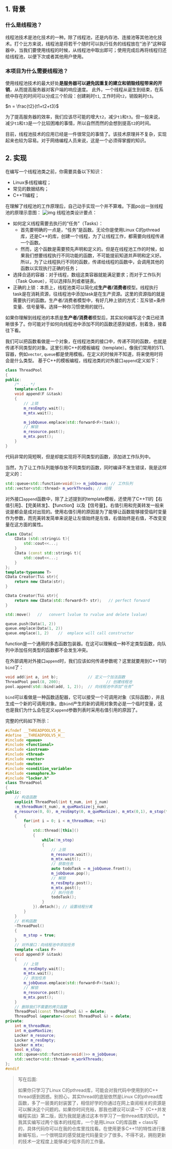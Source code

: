 
## 1. 背景

### 什么是线程池？

线程池技术是池化技术的一种。除了线程池，还是内存池、连接池等其他池化技术。打个比方来说，线程池是将若干个随时可以执行任务的线程放在“池子”这种容器中，当我们要使用线程的时候，从线程池中取出即可；使用完成后再将线程归还给线程池，以便下次或者其他用户使用。

### 本项目为什么需要线程池？

使用线程池技术的最大好处**是服务器可以避免因重复的建立和销毁线程带来的开销**，从而提高服务器对客户端的响应速度。
此外，一个线程从诞生到结束，在系统中存在的时间可以分成三个阶段：创建耗时`t1`, 工作时间`t2`，销毁耗时`t3`。

$n = \frac{t2}{t1+t2+t3}$

为了提高服务器的效率，我们应该尽可能的增大`t2`，减少`t1`和`t3`。但一般来说，减少`t1`和`t3`是一个比较困难的事情，所以自然而然的会想到提高`t2`的时间。

目前，线程池技术的应用已经是一件很常见的事情了。该技术原理并不复杂，实现起来也较为容易。对于网络编程人员来说，这是一个必须得掌握的知识。

## 2. 实现

在编写一个线程池类之前，你需要具备以下知识：

- Linux多线程编程；
- 常见的数据结构；
- C++11编程；

在理解了线程池的工作原理后，自己动手实现一个并不算难。下面po出一张线程池的原理示意图：
![img](https://img-blog.csdnimg.cn/img_convert/94718fbbae87e2697c1420e8c1ca28b5.png)
线程池类设计要点：

- 如何定义线程需要去执行的“任务”（Tasks）：
  - 首先要明确的一点是，“任务”是函数。无论你是使用Linux C的pthread库，还是C++的<thread>库，创建一个线程，为了让线程工作，都需要向线程传递一个函数。
  - 然而，这个函数是需要预先声明和定义的。但是在线程池工作的时候，如果我们想要线程执行不同功能的函数，不可能提前知道并声明和定义好。所以，为了让线程执行不同的函数，传递给线程的函数中，会调用其他的函数以实现执行正确的任务；
- 选择合适的容器：对于线程，数组这类容器就能满足要求；而对于工作队列（Task Queue），可以选择队列或者链表。
- 正确的上锁：本质上，线程池类可以简化成**生产者/消费者**模型。线程执行task是在消耗资源，往线程池中添加task是在生产资源。这里的资源指的就是需要执行的函数。生产者/消费者模型中，有好几种上锁的方式：互斥锁+条件变量、信号量等。选择一种你习惯使用的就行。

如果你理解到线程池的本质是**生产者/消费者**模型后，其实如何编写这个类已经清晰很多了。你可能对于如何向线程池中添加不同的函数还感到疑惑，别着急，接着往下看。

我们可以把函数看做是一个对象，在线程池类的接口中，传递不同的函数，也就是传递不同类型的对象。这里引用C++的模板编程（template）。像我们常用的STL容器，例如`vector`, `queue`都是使用模板。在定义的时候并不知道，将来使用时将会是什么类型。
基于C++的模板编程，线程池类的对外接口`append`定义如下：

```cpp
class ThreadPool
{
public:
    /* ... */ 
    template<class F>
    void append(F &&task)
    {
        // 上锁
        m_resEmpty.wait();
        m_mtx.wait();

        m_jobQueue.emplace(std::forward<F>(task));
        // 解锁
        m_resource.post();
        m_mtx.post();
    }
}
```

代码非常的简短啊，但是却能实现将不同类型的函数，添加进工作队列中。

当然，为了让工作队列能够存放不同类型的函数，同时编译不发生错误，我是这样定义的：

```cpp
std::queue<std::function<void()>> m_jobQueue; // 工作队列
std::vector<std::thread> m_workThreads; // 线程
```

对外接口`append`函数中，除了上述提到的template模板，还使用了C++11的【右值引用】、【完美转发】、【function】以及【信号量】。右值引用和完美转发一般来说是都会是成对出现的。使用右值引用的原因是为了能够让函数能够接受临时变量作为参数，而完美转发简单来说是让左值始终是左值，右值始终是右值，不改变变量在这方面的属性。
```c++
class CData{
    CData (std::string&& t){
        std::cout<<...;
    }
    CData (const std::string& t){
        std::cout<<...;
    }
};
template<typename T>
CData Creator(T&& str){
    return new CData(str);
}

CData Creator(T&& str){
    return new CData(std::forward<T> str);   // perfect forward 
}

std::move()   //   convert lvalue to rvalue and delete lvalue) 

queue.push(Data(1, 2))
queue.emplace(Data(1, 2))  
queue.emplace(1, 2)    //  emplace will call constructor
```
function是一个通用的多态函数包装器。在这可以理解成一种不定类型函数，向队列中添加任何类型的函数都不会发生冲突。

在外部调用对外接口`append`时，我们应该如何传递参数呢？这里就要用到C++11的`bind`了：

```cpp
void add(int a, int b); 			// 定义一个加法函数
ThreadPool pool(8, 200); 					// 创建线程池
pool.append(std::bind(add, 1, 2)); 	// 向线程池中添加“任务”
```

`bind`可以看做是一种函数适配器，它可以接受一个可调用对象（实际函数），并且生成一个新的可调用对象。由`bind`产生的新的调用对象势必是一个临时变量，这也是我们为什么会在定义`append`参数列表时采用右值引用的原因了。



完整的代码如下所示：
```cpp
#ifndef __THREADPOOLV5_H__
#define __THREADPOOLV5_H__
#include <queue>
#include <functional>
#include <iostream>
#include <thread>
#include <vector>
#include <mutex>
#include <condition_variable>
#include <semaphore.h>
#include "locker.h"
class ThreadPool
{
public:
    // 构造函数
    explicit ThreadPool(int t_num, int j_num)
    :m_threadNum(t_num), m_queMaxSize(j_num), 
    m_resource(0, 0), m_resEmpty(0, m_queMaxSize), m_mtx(0,1), m_stop(false) 
    {
        for(int i = 0; i < m_threadNum; ++i)
        {
            std::thread([this]()
            {
                while(!m_stop)
                {
                	// 上锁
                    m_resource.wait();
                    m_mtx.wait();
                    // 获取任务
                    auto todoTask = m_jobQueue.front();
                    m_jobQueue.pop();
                    // 解锁
                    m_resEmpty.post();
                    m_mtx.post();
                    // 执行任务
                    todoTask();
                }
            }).detach(); // 设置线程分离
        }
    }
    // 析构函数
    ~ThreadPool()
    {
        m_stop = true;
    }
    // 对外接口：向线程池中添加任务
    template <class F>
    void append(F &&task)
    {
    	// 上锁
        m_resEmpty.wait();
        m_mtx.wait();
        // 添加任务
        m_jobQueue.emplace(std::forward<F>(task));
        // 解锁
        m_resource.post();
        m_mtx.post();
    }
    // 删除我们不需要的拷贝函数
    ThreadPool(const ThreadPool &) = delete;
    ThreadPool &operator=(const ThreadPool &) = delete;
private:
    int m_threadNum;
    int m_queMaxSize;
    Locker m_resource;
    Locker m_resEmpty;
    Locker m_mtx;
    bool m_stop;
    std::queue<std::function<void()>> m_jobQueue;
    std::vector<std::thread> m_workThreads;
};
#endif
```


> 写在后面:
> 
> 如果你只学习了Linux C的pthread库，可能会对我代码中使用到的C++ thread感到困惑。别担心，其实thread的底层依然是Linux C的pthread库函数，多了一层类的封装罢了，相信好学的你通过在网上查阅相关的资源是可以解决这个问题的。如果你时间充裕，那我也建议可以读一下《C++并发编程实战》第二版，因为我就是通过这本书学习了一些thread库的知识。
> *
>  我其实编写过两个版本的线程库，一个是用Linux C的库函数 + class写的，具体代码你可以在我的仓库里找找看。在使用更多C++11的特性进行重新编写后，一个很明显的感受就是代码量变少了很多。不得不说，拥抱更新的技术一定程度上能够减少程序员的工作量。